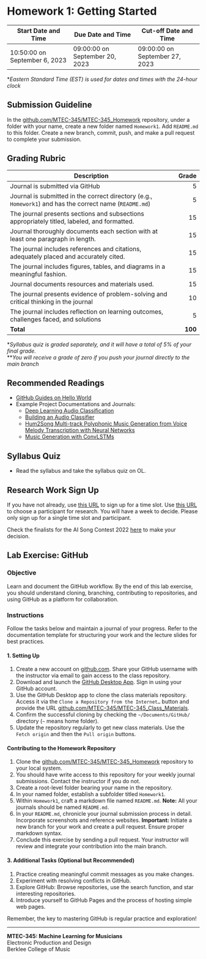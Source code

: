 # Homework 1: Getting Started

Start Date and Time| Due Date and Time | Cut-off Date and Time |
---|---|---|
10:50:00 on September 6, 2023 | 09:00:00 on September 20, 2023 | 09:00:00 on September 27, 2023 |

\**Eastern Standard Time (EST) is used for dates and times with the 24-hour clock*

## Submission Guideline
In the [github.com/MTEC-345/MTEC-345_Homework](https://github.com/MTEC-345/MTEC-345_Homework_Fall2024) repository, under a folder with your name, create a new folder named `Homework1`. Add `README.md` to this folder. Create a new branch, commit, push, and make a pull request to complete your submission.

## Grading Rubric

Description|Grade
---|---:|
Journal is submitted via GitHub | 5
Journal is submitted in the correct directory (e.g., `Homework1`) and has the correct name (`README.md`) | 5
The journal presents sections and subsections appropriately titled, labeled, and formatted. | 15
Journal thoroughly documents each section with at least one paragraph in length. | 15
The journal includes references and citations, adequately placed and accurately cited. | 15
The journal includes figures, tables, and diagrams in a meaningful fashion. | 15
Journal documents resources and materials used. | 15
The journal presents evidence of problem-solving and critical thinking in the journal | 10
The journal includes reflection on learning outcomes, challenges faced, and solutions | 5
**Total** | **100**

**Syllabus quiz is graded separately, and it will have a total of 5% of your final grade.*  
***You will receive a grade of zero if you push your journal directly to the main branch*

## Recommended Readings
- [GitHub Guides on Hello World](https://guides.github.com/activities/hello-world/)
- Example Project Documentations and Journals:
	- [Deep Learning Audio Classification](https://medium.com/analytics-vidhya/deep-learning-audio-classification-fcbed546a2dd)
	- [Building an Audio Classifier](https://medium.com/@anonyomous.ut.grad.student/building-an-audio-classifier-f7c4603aa989)
	- [Hum2Song Multi-track Polyphonic Music Generation from Voice Melody Transcription with Neural Networks](https://medium.com/@carlostoxtli/hum2song-multi-track-polyphonic-music-generation-from-voice-melody-transcription-with-neural-7a777445550b)
	- [Music Generation with ConvLSTMs](https://medium.com/towards-data-science/music-generation-with-convlstms-506fdce3b610)

## Syllabus Quiz
- Read the syllabus and take the syllabus quiz on OL.

## Research Work Sign Up
If you have not already, use [this URL](https://tallycal.com/p/918400) to sign up for a time slot. Use [this URL](https://www.signupgenius.com/go/10C0B4FABAC2DA5F4C25-47525535-choose) to choose a participant for research. You will have a week to decide. Please only sign up for a single time slot and participant.

Check the finalists for the AI Song Contest 2022 [here](https://www.aisongcontest.com/the-2022-finalists) to make your decision.

## Lab Exercise: GitHub 

### Objective
Learn and document the GitHub workflow. By the end of this lab exercise, you should understand cloning, branching, contributing to repositories, and using GitHub as a platform for collaboration.


### Instructions
Follow the tasks below and maintain a journal of your progress. Refer to the documentation template for structuring your work and the lecture slides for best practices.

#### 1. Setting Up
1. Create a new account on [github.com](https://github.com/). Share your GitHub username with the instructor via email to gain access to the class repository.
2. Download and launch the [GitHub Desktop App](https://desktop.github.com/). Sign in using your GitHub account.
3. Use the GitHub Desktop app to clone the class materials repository. Access it via the `Clone a Repository from the Internet…` button and provide the URL [github.com/MTEC-345/MTEC-345_Class_Materials](https://github.com/MTEC-345/MTEC-345_Class_Materials_Fall2024).
4. Confirm the successful cloning by checking the `~/Documents/GitHub/` directory (`~` means home folder).
5. Update the repository regularly to get new class materials. Use the `Fetch origin` and then the `Pull origin` buttons.

#### Contributing to the Homework Repository
1. Clone the [github.com/MTEC-345/MTEC-345_Homework](https://github.com/MTEC-345/MTEC-345_Homework_Fall2024) repository to your local system.
2. You should have write access to this repository for your weekly journal submissions. Contact the instructor if you do not.
3. Create a root-level folder bearing your name in the repository.
4. In your named folder, establish a subfolder titled `Homework1`.
5. Within `Homework1`, craft a markdown file named `README.md`. **Note:** All your journals should be named `README.md`.
6. In your `README.md`, chronicle your journal submission process in detail. Incorporate screenshots and reference websites. **Important:** Initiate a new branch for your work and create a pull request. Ensure proper markdown syntax.
7. Conclude this exercise by sending a pull request. Your instructor will review and integrate your contribution into the main branch.

#### 3. Additional Tasks (Optional but Recommended)
1. Practice creating meaningful commit messages as you make changes.
2. Experiment with resolving conflicts in GitHub.
3. Explore GitHub: Browse repositories, use the search function, and star interesting repositories.
4. Introduce yourself to GitHub Pages and the process of hosting simple web pages.

Remember, the key to mastering GitHub is regular practice and exploration!

--- 
**MTEC-345: Machine Learning for Musicians**  
Electronic Production and Design  
Berklee College of Music  